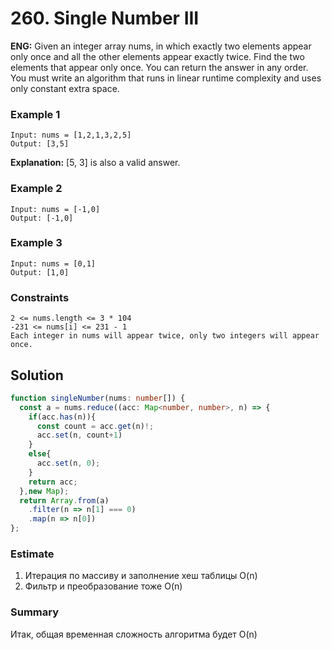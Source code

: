# 260. Single Number III

**ENG:** Given an integer array nums, in which exactly two elements appear only once and all the other elements appear exactly twice. Find the two elements that appear only once. You can return the answer in any order. You must write an algorithm that runs in linear runtime complexity and uses only constant extra space.

### Example 1
```
Input: nums = [1,2,1,3,2,5]
Output: [3,5]
```
**Explanation:**
[5, 3] is also a valid answer.

### Example 2
```
Input: nums = [-1,0]
Output: [-1,0]
```
### Example 3
```
Input: nums = [0,1]
Output: [1,0]
```

### Constraints
```
2 <= nums.length <= 3 * 104
-231 <= nums[i] <= 231 - 1
Each integer in nums will appear twice, only two integers will appear once.
```
## Solution
```ts
function singleNumber(nums: number[]) {
  const a = nums.reduce((acc: Map<number, number>, n) => {
    if(acc.has(n)){
      const count = acc.get(n)!;
      acc.set(n, count+1)
    }
    else{
      acc.set(n, 0);
    }
    return acc;
  },new Map);
  return Array.from(a)
    .filter(n => n[1] === 0)
    .map(n => n[0])
};
```
### Estimate
1. Итерация по массиву и заполнение хеш таблицы O(n)
2. Фильтр и преобразование тоже O(n)

### Summary
Итак, общая временная сложность алгоритма будет O(n)
   
